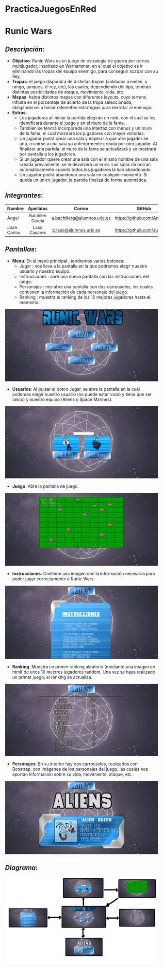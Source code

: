# PracticaJuegosEnRed
# Runic Wars

## _Descripción_:
 + **Objetivo**: Runic Wars es un juego de estrategia de guerra por turnos multijugador, inspirado en Warhammer, en el cual el objetivo es ir eliminando las tropas del equipo enemigo, para conseguir acabar con su Rey.
 + **Tropas**: el juego dispondrá de distintas tropas (soldados a melee, a rango, tanques, el rey, etc), las cuales, dependiendo del tipo, tendrán distintas posibilidades de ataque, movimiento, vida, etc. 
 + **Mapas**: habrá distintos mapas con diferentes layouts, cuyo terreno influirá en el porcentaje de acierto de la tropa seleccionada, obligándonos a tomar diferentes estrategias para derrotar al enemigo.
 + **Extras**:
   * Los jugadores al iniciar la partida elegirán un nick, con el cual se les identificará durante el juego y en el muro de la fama.
   * También se tendrá incorporada una interfaz con menus y un muro de la fama, el cual mostrará los jugadores con mayor victorias. 
   * Un jugador podrá crear una sala y esperar a que otro jugador se una, o unirse a una sala ya anteriormente creada por otro jugador. Al finalizar una partida, el muro de la fama se actualizará y se mostrará por pantalla a los jugadores.
   * Si un jugador quiere crear una sala con el mismo nombre de una sala creada previamente, se le devolverá un error. Las salas de borran automáticamente cuando todos los jugadores la han abandonado.
   * Un jugador podrá abandonar una sala en cualquier momento. Si queda un único jugador, la partida finalizá de forma automática.
 
## _Integrantes_:
  
| Nombre        | Apellidos       | Correo                       |              GitHub        |
| ------------- |:---------------:| ---------------------------- |--------------------------- |
| Ángel         |Bachiller García | a.bachillerg@alumnos.urjc.es |https://github.com/AngeelBG |
| Juan Carlos   |Laso Casares     | jc.laso@alumnos.urjc.es      |https://github.com/Juankr95 |

## _Pantallas_:

 + **Menu**: En el menú principal , tendremos varios botones:
   - Jugar :  nos lleva a la pantalla en la que podremos elegir nuestro usuario y nuestro equipo.
   - Instrucciones : abre una nueva pantalla con las instrucciones del juego.
   - Personajes : nos abre una pantalla con dos carrouseles, los cuales contienen la información de cada personaje del juego.
   - Ranking : muestra el ranking de los 10 mejores jugadores hasta el momento.
   
 ![alt text](https://github.com/AngeelBG/PracticaJuegosEnRed/blob/master/Pantallazos/Menu.PNG)
 
  + **Usuarios**: Al pulsar el boton Jugar, se abre la pantalla en la cual podemos elegir nuestro usuario (no puede estar vacío y tiene que ser único) y nuestro equipo (Aliens o Space Marines).
  
  ![alt text](https://github.com/AngeelBG/PracticaJuegosEnRed/blob/master/Pantallazos/Usuarios.PNG)
  
  + **Juego**: Abre la pantalla de juego.
  
  ![alt text](https://github.com/AngeelBG/PracticaJuegosEnRed/blob/master/Pantallazos/Juego.PNG)
  
  + **Instrucciones**: Contiene una imagen con la información necesaria para poder jugar correctamente a Runic Wars.
  
  ![alt text](https://github.com/AngeelBG/PracticaJuegosEnRed/blob/master/Pantallazos/Instrucciones.PNG)
  
  + **Ranking**: Muestra un primer ranking aleatorio (mediante una imagen en html) de unos 10 mejores jugadores random. Una vez se haya realizado un primer juego, el ranking se actualiza.
  
  ![alt text](https://github.com/AngeelBG/PracticaJuegosEnRed/blob/master/Pantallazos/Ranking.PNG)
  
  + **Personajes**: En su interior hay dos carrouseles, realizados con Boostrap, con imágenes de los personajes del juego, las cuales nos aportan información sobre su vida, movimiento, ataque, etc.
  
  ![alt text](https://github.com/AngeelBG/PracticaJuegosEnRed/blob/master/Pantallazos/Personajes.PNG)
  
## _Diagrama_:

  ![alt text](https://github.com/AngeelBG/PracticaJuegosEnRed/blob/master/Pantallazos/Diagrama.png)
